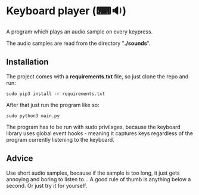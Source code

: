 # Keyboard player (⌨🔉)

A program which plays an audio sample on every keypress.

The audio samples are read from the directory "**./sounds**".

## Installation

The project comes with a **requirements.txt** file, so just clone the repo and run:

    sudo pip3 install -r requirements.txt

After that just run the program like so:

    sudo python3 main.py

The program has to be run with sudo privilages, because the keyboard library uses global event hooks - meaning it captures keys regardless of the program currently listening to the keyboard.

## Advice

Use short audio samples, because if the sample is too long, it just gets annoying and boring to listen to... A good rule of thumb is anything below a second. Or just try it for yourself.
